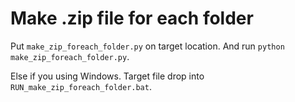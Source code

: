 # Make .zip file for each folder

Put `make_zip_foreach_folder.py` on target location.
And run `python make_zip_foreach_folder.py`.

Else if you using Windows.
Target file drop into `RUN_make_zip_foreach_folder.bat`.
